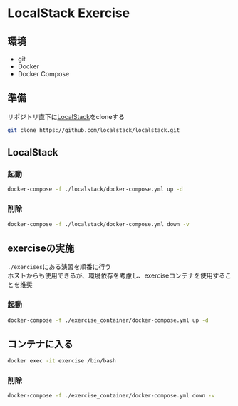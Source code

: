 # LocalStack Exercise

## 環境

- git
- Docker
- Docker Compose

## 準備

リポジトリ直下に[LocalStack](https://github.com/localstack/localstack)をcloneする

```bash
git clone https://github.com/localstack/localstack.git
```

## LocalStack

### 起動

```bash
docker-compose -f ./localstack/docker-compose.yml up -d
```

### 削除

```bash
docker-compose -f ./localstack/docker-compose.yml down -v
```

## exerciseの実施

`./exercises`にある演習を順番に行う  
ホストからも使用できるが、環境依存を考慮し、exerciseコンテナを使用することを推奨  

### 起動

```bash
docker-compose -f ./exercise_container/docker-compose.yml up -d
```

## コンテナに入る

```bash
docker exec -it exercise /bin/bash
```

### 削除

```bash
docker-compose -f ./exercise_container/docker-compose.yml down -v
```

